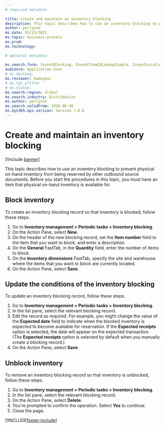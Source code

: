 ```yaml
--- 
# required metadata 
 
title: Create and maintain an inventory blocking
description: This topic describes how to use an inventory blocking to prevent physical on-hand inventory from being reserved by other outbound source documents.
author: perlynne
ms.date: 03/23/2021
ms.topic: business-process 
ms.prod:  
ms.technology:  
 
# optional metadata 
 
ms.search.form: InventBlocking, InventItemIdLookupSimple, InventLocationIdLookup   
audience: Application User 
# ms.devlang:  
ms.reviewer: kamaybac
# ms.tgt_pltfrm:  
# ms.custom:  
ms.search.region: Global
ms.search.industry: Distribution
ms.author: perlynne
ms.search.validFrom: 2016-06-30 
ms.dyn365.ops.version: Version 7.0.0 
---
```


# Create and maintain an inventory blocking

[!include [banner](../../includes/banner.md)]

This topic describes how to use an inventory blocking to prevent physical on-hand inventory from being reserved by other outbound source documents. Before you start the procedures in this topic, you must have an item that physical on-hand inventory is available for.

## Block inventory

To create an inventory blocking record so that inventory is blocked, follow these steps.

1. Go to **Inventory management \> Periodic tasks \> Inventory blocking**.
1. On the Action Pane, select **New**.
1. On the header of the new blocking record, set the **Item number** field to the item that you want to block, and enter a description.
1. On the **General** FastTab, in the **Quantity** field, enter the number of items to block.
1. On the **Inventory dimensions** FastTab, specify the site and warehouse where the items that you want to block are currently located.
1. On the Action Pane, select **Save**.

## Update the conditions of the inventory blocking

To update an inventory blocking record, follow these steps.

1. Go to **Inventory management \> Periodic tasks \> Inventory blocking**.
1. In the list pane, select the relevant blocking record.
1. Edit the record as required. For example, you might change the value of the **Expected date** field to indicate when the blocked inventory is expected to become available for reservation. If the **Expected receipts** option is selected, the date will appear on the expected transaction. (The **Expected receipts** option is selected by default when you manually create a blocking record.)
1. On the Action Pane, select **Save**.

## Unblock inventory

To remove an inventory blocking record so that inventory is unblocked, follow these steps.

1. Go to **Inventory management \> Periodic tasks \> Inventory blocking**.
1. In the list pane, select the relevant blocking record.
1. On the Action Pane, select **Delete**.
1. You're prompted to confirm the operation. Select **Yes** to continue.
1. Close the page.

[!INCLUDE[footer-include](../../../includes/footer-banner.md)]
